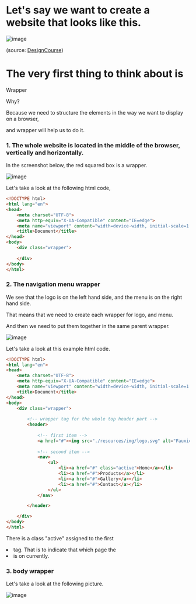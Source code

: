 # Let's say we want to create a website that looks like this.

![image](https://github.com/kjs29/HTML-CSS/assets/96529477/f852836d-cb71-4184-b0c4-5c670e88382a)

(source: [DesignCourse](https://youtu.be/Kl3nOXQjVnQ))

# The very first thing to think about is

Wrapper 

Why?

Because we need to structure the elements in the way we want to display on a browser, 

and wrapper will help us to do it.

### 1. The whole website is located in the middle of the browser, vertically and horizontally.

In the screenshot below, the red squared box is a wrapper.

![image](https://github.com/kjs29/HTML-CSS/assets/96529477/8e9d39f4-9935-4e99-b4d6-826fdea6ec11)

Let's take a look at the following html code,

```html
<!DOCTYPE html>
<html lang="en">
<head>
    <meta charset="UTF-8">
    <meta http-equiv="X-UA-Compatible" content="IE=edge">
    <meta name="viewport" content="width=device-width, initial-scale=1.0">
    <title>Document</title>
</head>
<body>
    <div class="wrapper">
        
    </div>
</body>
</html>
```

### 2. The navigation menu wrapper

We see that the logo is on the left hand side, and the menu is on the right hand side.

That means that we need to create each wrapper for logo, and menu.

And then we need to put them together in the same parent wrapper.

![image](https://github.com/kjs29/HTML-CSS/assets/96529477/58d9f6f1-0dd9-410c-89d9-d7131379ab72)

Let's take a look at this example html code.

```html
<!DOCTYPE html>
<html lang="en">
<head>
    <meta charset="UTF-8">
    <meta http-equiv="X-UA-Compatible" content="IE=edge">
    <meta name="viewport" content="width=device-width, initial-scale=1.0">
    <title>Document</title>
</head>
<body>
    <div class="wrapper">
        
        <!-- wrapper tag for the whole top header part -->
        <header>
            
            <!-- first item -->
            <a href="#"><img src="./resources/img/logo.svg" alt="Fauxica Logo"></a>
            
            <!-- second item -->
            <nav>
                <ul>
                    <li><a href="#" class="active">Home</a></li>
                    <li><a href="#">Products</a></li>
                    <li><a href="#">Gallery</a></li>
                    <li><a href="#">Contact</a></li>
                </ul>
            </nav>

        </header>

    </div>
</body>
</html>

```

There is a class "active" assigned to the first <li> tag. That is to indicate that which page the <li> is on currently.

### 3. body wrapper
    
    
Let's take a look at the following picture.
    
![image](https://github.com/kjs29/HTML-CSS/assets/96529477/f51a9bf0-1538-43b5-bd35-43b5a632bfd0)
